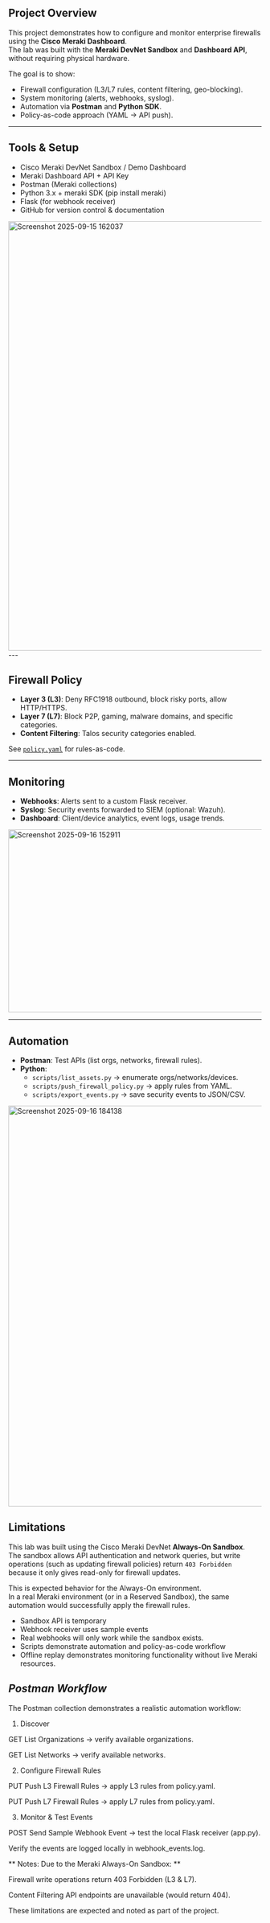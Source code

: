 ## Project Overview
This project demonstrates how to configure and monitor enterprise firewalls using the **Cisco Meraki Dashboard**.  
The lab was built with the **Meraki DevNet Sandbox** and **Dashboard API**, without requiring physical hardware.  

The goal is to show:
- Firewall configuration (L3/L7 rules, content filtering, geo-blocking).
- System monitoring (alerts, webhooks, syslog).
- Automation via **Postman** and **Python SDK**.
- Policy-as-code approach (YAML → API push).

---

## Tools & Setup
- Cisco Meraki DevNet Sandbox / Demo Dashboard  
- Meraki Dashboard API + API Key  
- Postman (Meraki collections)  
- Python 3.x + meraki SDK (pip install meraki)  
- Flask (for webhook receiver)  
- GitHub for version control & documentation
  
<img width="1116" height="855" alt="Screenshot 2025-09-15 162037" src="https://github.com/user-attachments/assets/33225d7f-1cd1-4b6c-addc-7374c17a7902" />
---

## Firewall Policy
- **Layer 3 (L3)**: Deny RFC1918 outbound, block risky ports, allow HTTP/HTTPS.  
- **Layer 7 (L7)**: Block P2P, gaming, malware domains, and specific categories.  
- **Content Filtering**: Talos security categories enabled.  

See [`policy.yaml`](./policy.yaml) for rules-as-code.  

---

## Monitoring
- **Webhooks**: Alerts sent to a custom Flask receiver.  
- **Syslog**: Security events forwarded to SIEM (optional: Wazuh).  
- **Dashboard**: Client/device analytics, event logs, usage trends.
  
<img width="722" height="364" alt="Screenshot 2025-09-16 152911" src="https://github.com/user-attachments/assets/0ab3b121-bc19-4df6-b277-0b5bb3278f9c" />

---

## Automation
- **Postman**: Test APIs (list orgs, networks, firewall rules).  
- **Python**:
  - `scripts/list_assets.py` → enumerate orgs/networks/devices.  
  - `scripts/push_firewall_policy.py` → apply rules from YAML.  
  - `scripts/export_events.py` → save security events to JSON/CSV.
  
<img width="1273" height="798" alt="Screenshot 2025-09-16 184138" src="https://github.com/user-attachments/assets/4f551838-85aa-4730-86dc-2ab461639070" />

## Limitations

This lab was built using the Cisco Meraki DevNet **Always-On Sandbox**.  
The sandbox allows API authentication and network queries, but write operations (such as updating firewall policies) return `403 Forbidden` because it only gives read-only for firewall updates.  

This is expected behavior for the Always-On environment.  
In a real Meraki environment (or in a Reserved Sandbox), the same automation would successfully apply the firewall rules.

- Sandbox API is temporary
- Webhook receiver uses sample events
- Real webhooks will only work while the sandbox exists.
- Scripts demonstrate automation and policy-as-code workflow
- Offline replay demonstrates monitoring functionality without live Meraki resources.

## *Postman Workflow*

The Postman collection demonstrates a realistic automation workflow:

1. Discover

GET List Organizations → verify available organizations.

GET List Networks → verify available networks.

2. Configure Firewall Rules

PUT Push L3 Firewall Rules → apply L3 rules from policy.yaml.

PUT Push L7 Firewall Rules → apply L7 rules from policy.yaml.

3. Monitor & Test Events

POST Send Sample Webhook Event → test the local Flask receiver (app.py).

Verify the events are logged locally in webhook_events.log.

** Notes: Due to the Meraki Always-On Sandbox: **

Firewall write operations return 403 Forbidden (L3 & L7).

Content Filtering API endpoints are unavailable (would return 404).

These limitations are expected and noted as part of the project.
